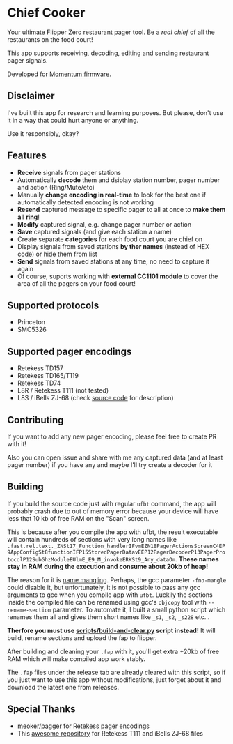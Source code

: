 # Chief Cooker
Your ultimate Flipper Zero restaurant pager tool. Be a _real chief_ of all the restaurants on the food court!

This app supports receiving, decoding, editing and sending restaurant pager signals. 

Developed for [Momentum firmware](https://github.com/Next-Flip/Momentum-Firmware). 

## Disclaimer
I've built this app for research and learning purposes. But please, don't use it in a way that could hurt anyone or anything.

Use it responsibly, okay?

## Features
- **Receive** signals from pager stations
- Automatically **decode** them and dsiplay station number, pager number and action (Ring/Mute/etc)
- Manually **change encoding in real-time** to look for the best one if automatically detected encoding is not working
- **Resend** captured message to specific pager to all at once to **make them all ring**!
- **Modify** captured signal, e.g. change pager number or action
- **Save** captured signals (and give each station a name)
- Create separate **categories** for each food court you are chief on
- Display signals from saved stations **by ther names** (instead of HEX code) or hide them from list
- **Send** signals from saved stations at any time, no need to capture it again
- Of course, suports working with **external CC1101 module** to cover the area of all the pagers on your food court! 

## Supported protocols
- Princeton
- SMC5326

## Supported pager encodings
- Retekess TD157
- Retekess TD165/T119
- Retekess TD74
- L8R / Retekess T111 (not tested)
- L8S / iBells ZJ-68 (check [source code](app/pager/decoder/L8SDecoder.hpp#L8) for description)

## Contributing
If you want to add any new pager encoding, please feel free to create PR with it!

Also you can open issue and share with me any captured data (and at least pager number) if you have any and maybe I'll try create a decoder for it

## Building
If you build the source code just with regular `ufbt` command, the app will probably crash due to out of memory error because your device will have less that 10 kb of free RAM on the "Scan" screen.

This is because after you compile the app with ufbt, the result executable will contain hundreds of sections with very long names like `.fast.rel.text._ZNSt17_Function_handlerIFvmEZN18PagerActionsScreenC4EP9AppConfigSt8functionIFP15StoredPagerDatavEEP12PagerDecoderP13PagerProtocolP12SubGhzModuleEUlmE_E9_M_invokeERKSt9_Any_dataOm`.
**These names stay in RAM during the execution and consume about 20kb of heap!**

The reason for it is [name mangling](https://en.wikipedia.org/wiki/Name_mangling). Perhaps, the gcc parameter `-fno-mangle` could disable it, but unfortunately, it is not possible to pass any gcc arguments to gcc when you compile app with `ufbt`. 
Luckily the sections inside the compiled file can be renamed using gcc's `objcopy` tool with `--rename-section` parameter. To automate it, I built a small python script which renames them all and gives them short names like `_s1`, `_s2`, `_s228` etc... 

**Therfore you must use [scripts/build-and-clear.py](scripts/build-and-clear.py) script instead!** It will build, rename sections and upload the fap to flipper.

After building and cleaning your `.fap` with it, you'll get extra +20kb of free RAM which will make compiled app work stably.

The `.fap` files under the release tab are already cleared with this script, so if you just want to use this app without modifications, just forget about it and download the latest one from releases.

## Special Thanks
- [meoker/pagger](https://github.com/meoker/pagger) for Retekess pager encodings
- This [awesome repository](https://dev.xcjs.com/r0073dl053r/flipper-playground/-/tree/main/Sub-GHz/Restaurant_Pagers?ref_type=heads) for Retekess T111 and iBells ZJ-68 files
